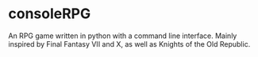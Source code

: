 # consoleRPG
An RPG game written in python with a command line interface. Mainly inspired by  Final Fantasy VII and X, as well as Knights of the Old Republic.
